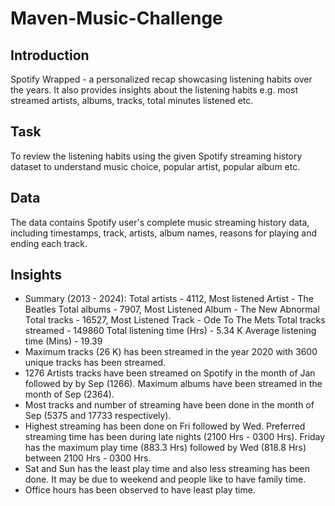 # Maven-Music-Challenge
## Introduction
Spotify Wrapped - a personalized recap showcasing listening habits over the years. It also provides insights about the listening habits e.g. most streamed artists, albums, tracks, total minutes listened etc.
## Task
To review the listening habits using the given Spotify streaming history dataset to understand music choice, popular artist, popular album etc.
## Data
The data contains Spotify user's complete music streaming history data, including timestamps, track, artists, album names, reasons for playing and ending each track.
## Insights
- Summary (2013 - 2024):
  Total artists - 4112, Most listened Artist - The Beatles
  Total albums - 7907, Most Listened Album - The New Abnormal
  Total tracks - 16527, Most Listened Track - Ode To The Mets
  Total tracks streamed - 149860
  Total listening time (Hrs) - 5.34 K
  Average listening time (Mins) - 19.39
- Maximum tracks (26 K) has been streamed in the year 2020 with 3600 unique tracks has been streamed.
- 1276 Artists tracks have been streamed on Spotify in the month of Jan followed by by Sep (1266). Maximum albums have been streamed in the month of Sep (2364).
- Most tracks and number of streaming have been done in the month of Sep (5375 and 17733 respectively).
- Highest streaming has been done on Fri followed by Wed. Preferred streaming time has been during late nights (2100 Hrs - 0300 Hrs). Friday has the maximum play time (883.3 Hrs) followed by Wed (818.8 Hrs) between 2100 Hrs - 0300 Hrs.
- Sat and Sun has the least play time and also less streaming has been done. It may be due to weekend and people like to have family time.
- Office hours has been observed to have least play time.
